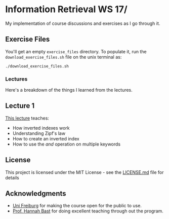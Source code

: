 # Information Retrieval WS 17/


My implementation of course discussions and exercises as I go through it.

## Exercise Files

You'll get an empty `exercise_files` directory. To populate it, run the `download_exercise_files.sh` file on the unix terminal as:

`./download_exercise_files.sh`

### Lectures

Here's a breakdown of the things I learned from the lectures.

## Lecture 1

[This lecture](https://www.youtube.com/watch?v=QjA7ujQsL0M) teaches:

 - How inverted indexes work
 - Understanding Zipf's law
 - How to create an inverted index
 - How to use the *and* operation on multiple keywords

## License

This project is licensed under the MIT License - see the [LICENSE.md](LICENSE.md) file for details

## Acknowledgments

* [Uni Freiburg](https://ad-wiki.informatik.uni-freiburg.de/teaching/FrontPage) for making the course open for the public to use.
* [Prof. Hannah Bast](https://ad.informatik.uni-freiburg.de/staff/bast) for doing excellent teaching through out the program.